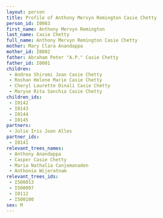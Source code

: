 ```yaml
---
layout: person
title: Profile of Anthony Mervyn Remington Casie Chetty
person_id: I0003
first_name: Anthony Mervyn Remington
last_name: Casie Chetty
full_name: Anthony Mervyn Remington Casie Chetty
mother: Mary Clara Anandappa
mother_id: I0002
father: Abraham Peter "A.P." Casie Chetty
father_id: I0001
children:
 - Andrea Shiromi Joan Casie Chetty
 - Roshan Helene Marie Casie Chetty
 - Cheryl Laurette Dinali Casie Chetty
 - Maryse Rita Sanchia Casie Chetty
children_ids:
 - I0142
 - I0143
 - I0144
 - I0145
partners:
 - Julie Iris Joan Alles
partner_ids:
 - I0141
relevant_trees_names:
 - Anthony Anandappa
 - Casper Casie Chetty
 - Maria Nathalia Canjemanaden
 - Anthonia Wijeratnam
relevant_trees_ids:
 - I500013
 - I500097
 - I0112
 - I500100
sex: M
---
```


